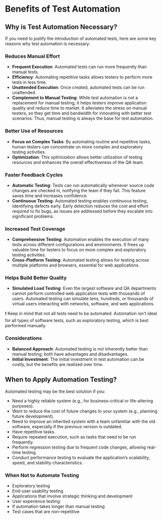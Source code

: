# Benefits of Test Automation

## Why is Test Automation Necessary?

If you need to justify the introduction of automated tests, here are some key reasons why test automation is necessary:

### Reduces Manual Effort

- **Frequent Execution**: Automated tests can run more frequently than manual tests.
- **Efficiency**: Automating repetitive tasks allows testers to perform more tests in less time.
- **Unattended Execution**: Once created, automated tests can be run unattended.
- **Complement to Manual Testing**: While test automation is not a replacement for manual testing, it helps testers improve application quality and reduce time to market. It alleviates the stress on manual testers, so they get time and bandwidth for innovating with better test scenarios. Thus, manual testing is always the base for test automation.

### Better Use of Resources

- **Focus on Complex Tasks**: By automating routine and repetitive tasks, human testers can concentrate on more complex and exploratory testing activities.
- **Optimization**: This optimization allows better utilization of testing resources and enhances the overall effectiveness of the QA team.

### Faster Feedback Cycles

- **Automatic Testing**: Tests can run automatically whenever source code changes are checked in, notifying the team if they fail. This feature saves time and increases confidence.
- **Continuous Testing**: Automated testing enables continuous testing, identifying defects early. Early detection reduces the cost and effort required to fix bugs, as issues are addressed before they escalate into significant problems.

### Increased Test Coverage

- **Comprehensive Testing**: Automation enables the execution of many tests across different configurations and environments. It frees up valuable time for testers to focus on more complex and exploratory testing activities.
- **Cross-Platform Testing**: Automated testing allows for testing across multiple platforms and browsers, essential for web applications.

### Helps Build Better Quality

- **Simulated Load Testing**: Even the largest software and QA departments cannot perform controlled web application tests with thousands of users. Automated testing can simulate tens, hundreds, or thousands of virtual users interacting with networks, software, and web applications.

❗ Keep in mind that not all tests need to be automated. Automation isn't ideal for all types of software tests, such as exploratory testing, which is best performed manually.

### Considerations

- **Balanced Approach**: Automated testing is not inherently better than manual testing; both have advantages and disadvantages.
- **Initial Investment**: The initial investment in test automation can be costly, but the benefits are realized over time.

## When to Apply Automation Testing?

Automated testing may be the best solution if you:

- Need a highly reliable system (e.g., for business-critical or life-altering purposes).
- Want to reduce the cost of future changes to your system (e.g., planning future development).
- Need to improve an inherited system with a team unfamiliar with the old software, especially if the previous version is outdated.
- Have repetitive tasks.
- Require repeated execution, such as tasks that need to be run frequently.
- Perform regression testing due to frequent code changes, allowing real-time testing.
- Conduct performance testing to evaluate the application’s scalability, speed, and stability characteristics.

### When Not to Automate Testing

- Exploratory testing
- End-user usability testing
- Applications that involve strategic thinking and development
- User experience testing
- If automation takes longer than manual testing
- Test cases that are non-repetitive